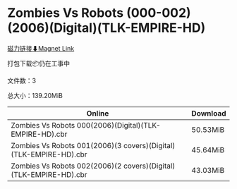 # Zombies Vs Robots (000-002)(2006)(Digital)(TLK-EMPIRE-HD)

[磁力链接⬇Magnet Link](magnet:?xt=urn:btih:0b1b233e3a1b2c1b39e2081f895221bebff6e5f0&dn=Zombies%20Vs%20Robots%20%28000-002%29%282006%29%28Digital%29%28TLK-EMPIRE-HD%29)

打包下载📦仍在工事中

文件数：3

总大小：139.20MiB

Online | Download
--- | ---
Zombies Vs Robots 000(2006)(Digital)(TLK-EMPIRE-HD).cbr | 50.53MiB
Zombies Vs Robots 001(2006)(3 covers)(Digital)(TLK-EMPIRE-HD).cbr | 45.64MiB
Zombies Vs Robots 002(2006)(2 covers)(Digital)(TLK-EMPIRE-HD).cbr | 43.03MiB